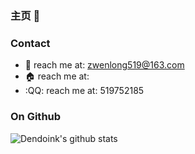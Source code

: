 ### 主页 👋

<!--
**zwlbook/zwlbook** is a ✨ _special_ ✨ repository because its `README.md` (this file) appears on your GitHub profile.
Here are some ideas to get you started:
- 🔭 I’m currently working on ...
- 🌱 I’m currently learning ...
- 👯 I’m looking to collaborate on ...
- 🤔 I’m looking for help with ...
- 💬 Ask me about ...
- 📫 How to reach me: ...
- 😄 Pronouns: ...
- ⚡ Fun fact: ...
-->
### Contact
- :email: reach me at: <zwenlong519@163.com>
- :house: reach me at: 
- :QQ: reach me at: 519752185
### On Github
![Dendoink's github stats](https://github-readme-stats.vercel.app/api?username=zwlbook&show_icons=true&theme=tokyonight&count_private=true)

